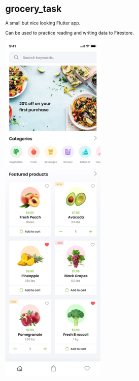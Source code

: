 # grocery_task

A small but nice looking Flutter app.

Can be used to practice reading and writing data to Firestore.

[<img src="home.jpeg" width="300"/>](home.jpeg)

